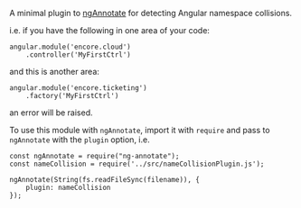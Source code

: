 A minimal plugin to [ngAnnotate](https://github.com/olov/ng-annotate) for detecting Angular namespace collisions.

i.e. if you have the following in one area of your code:

```
angular.module('encore.cloud')
    .controller('MyFirstCtrl')
```

and this is another area:

```
angular.module('encore.ticketing')
    .factory('MyFirstCtrl')
```

an error will be raised.

To use this module with `ngAnnotate`, import it with `require` and pass to `ngAnnotate` with the `plugin` option, i.e.

```
const ngAnnotate = require("ng-annotate");
const nameCollision = require('../src/nameCollisionPlugin.js');

ngAnnotate(String(fs.readFileSync(filename)), {
    plugin: nameCollision
});
```
